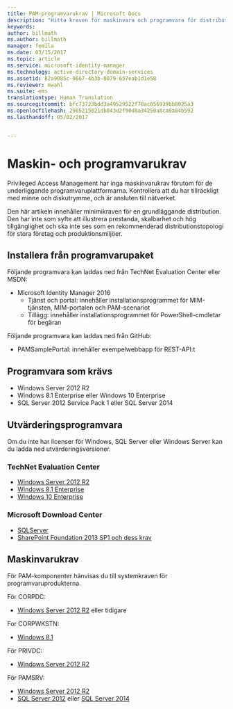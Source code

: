```yaml
---
title: PAM-programvarukrav | Microsoft Docs
description: "Hitta kraven för maskinvara och programvara för distribution av Privileged Access Management"
keywords: 
author: billmath
ms.author: billmath
manager: femila
ms.date: 03/15/2017
ms.topic: article
ms.service: microsoft-identity-manager
ms.technology: active-directory-domain-services
ms.assetid: 82a9085c-9667-4b3b-8079-657eab1d1e58
ms.reviewer: mwahl
ms.suite: ems
translationtype: Human Translation
ms.sourcegitcommit: bfc73723bdd3a49529522f78ac056939bb8025a3
ms.openlocfilehash: 2985215821db843d2f90d8a34250a8ca6a84b592
ms.lasthandoff: 05/02/2017


---
```


# <a name="hardware-and-software-requirements"></a>Maskin- och programvarukrav

Privileged Access Management har inga maskinvarukrav förutom för de underliggande programvaruplattformarna. Kontrollera att du har tillräckligt med minne och diskutrymme, och är ansluten till nätverket.

Den här artikeln innehåller minimikraven för en grundläggande distribution. Den har inte som syfte att illustrera prestanda, skalbarhet och hög tillgänglighet och ska inte ses som en rekommenderad distributionstopologi för stora företag och produktionsmiljöer.

## <a name="installing-from-software-packages"></a>Installera från programvarupaket

Följande programvara kan laddas ned från TechNet Evaluation Center eller MSDN:  
- Microsoft Identity Manager 2016
  - Tjänst och portal: innehåller installationsprogrammet för MIM-tjänsten, MIM-portalen och PAM-scenariot
  - Tillägg: innehåller installationsprogrammet för PowerShell-cmdletar för begäran

Följande programvara kan laddas ned från GitHub:  
- PAMSamplePortal: innehåller exempelwebbapp för REST-API:t

## <a name="required-software"></a>Programvara som krävs

- Windows Server 2012 R2  
- Windows 8.1 Enterprise eller Windows 10 Enterprise  
- SQL Server 2012 Service Pack 1 eller SQL Server 2014  

## <a name="evaluation-software"></a>Utvärderingsprogramvara

Om du inte har licenser för Windows, SQL Server eller Windows Server kan du ladda ned utvärderingsversioner.

### <a name="technet-evaluation-center"></a>TechNet Evaluation Center

- [Windows Server 2012 R2](https://www.microsoft.com/evalcenter/evaluate-windows-server-2012-r2)  
- [Windows 8.1 Enterprise](https://www.microsoft.com/evalcenter/evaluate-windows-8-1-enterprise)  
- [Windows 10 Enterprise](https://www.microsoft.com/evalcenter/evaluate-windows-10-enterprise)  

### <a name="microsoft-download-center"></a>Microsoft Download Center

- [SQLServer](https://www.microsoft.com/download/details.aspx?id=29066)  
- [SharePoint Foundation 2013 SP1 och dess krav](https://www.microsoft.com/download/details.aspx?id=42039)

## <a name="hardware-requirements"></a>Maskinvarukrav

För PAM-komponenter hänvisas du till systemkraven för programvaruprodukterna.

För CORPDC:  
- [Windows Server 2012 R2](https://technet.microsoft.com/library/dn303418.aspx) eller tidigare

For CORPWKSTN:  
- [Windows 8.1](http://windows.microsoft.com/windows-8/system-requirements)

För PRIVDC:  
- [Windows Server 2012 R2](https://technet.microsoft.com/library/dn303418.aspx)

För PAMSRV:
- [Windows Server 2012 R2](https://technet.microsoft.com/library/dn303418.aspx)  
- [SQL Server 2012](https://msdn.microsoft.com/library/ms143506(sql.110).aspx) eller [SQL Server 2014](https://msdn.microsoft.com/en-us/library/ms143506(v=sql.120).aspx)

